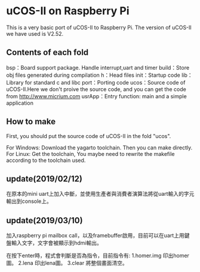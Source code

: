 # uCOS-II on Raspberry Pi

This is a very basic port of uCOS-II to Raspberry Pi. The version of uCOS-II we have used is V2.52.  

## Contents of each fold

bsp：Board support package. Handle interrupt,uart and timer
build：Store obj files generated during compilation
h：Head files
init：Startup code
lib：Library for standard c and libc 
port：Porting code 
ucos：Source code of uCOS-II.Here we don't proive the source code, and you can get the code from http://www.micrium.com
usrApp：Entry function: main and a simple application


## How to make
First, you should put the source code of uCOS-II in the fold "ucos".

For Windows: Download the yagarto toolchain. Then you can make directly.
For Linux: Get the toolchain, You maybe need to rewrite the makefile according to the toolchain used.

## update(2019/02/12)
在原本的mini uart上加入中斷，並使用生產者與消費者演算法將從uart輸入的字元輸出到console上。

## update(2019/03/10)
加入raspberry pi mailbox call，以及framebuffer啟用，目前可以在uart上用鍵盤輸入文字，文字會被顯示到hdmi輸出。

在按下enter時，程式會判斷是否為指令，目前指令有:
1.homer.img
印出homer圖。
2.lena
印出lena圖。
3.clear
將整個畫面清空。


